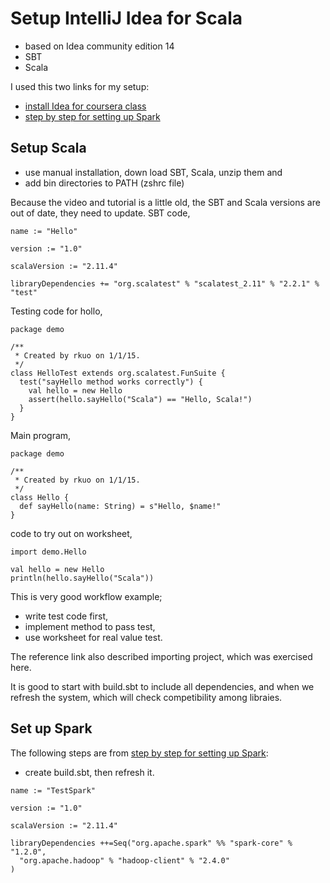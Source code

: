 # Setup IntelliJ Idea for Scala

- based on Idea community edition 14
- SBT
- Scala 

[install Idea for coursera class]: https://www.youtube.com/watch?v=xtMfNcBL8g8
[step by step for setting up Spark]: http://apache-spark-user-list.1001560.n3.nabble.com/Is-there-a-step-by-step-instruction-on-how-to-build-Spark-App-with-IntelliJ-IDEA-td18473.html

I used this two links for my setup:

- [install Idea for coursera class]
- [step by step for setting up Spark]

## Setup Scala

- use manual installation, down load SBT, Scala, unzip them and
- add bin directories to PATH (zshrc file)

Because the video and tutorial is a little old, the SBT and Scala versions are out of date, they need to update. SBT code,

```
name := "Hello"

version := "1.0"

scalaVersion := "2.11.4"

libraryDependencies += "org.scalatest" % "scalatest_2.11" % "2.2.1" % "test"
```

Testing code for hollo,

```
package demo

/**
 * Created by rkuo on 1/1/15.
 */
class HelloTest extends org.scalatest.FunSuite {
  test("sayHello method works correctly") {
    val hello = new Hello
    assert(hello.sayHello("Scala") == "Hello, Scala!")
  }
}
```
Main program,

```
package demo

/**
 * Created by rkuo on 1/1/15.
 */
class Hello {
  def sayHello(name: String) = s"Hello, $name!"
}
```

code to try out on worksheet,

```
import demo.Hello

val hello = new Hello
println(hello.sayHello("Scala"))
```

This is very good workflow example; 

- write test code first,
- implement method to pass test,
- use worksheet for real value test.

The reference link also described importing project, which was exercised here. 

It is good to start with build.sbt to include all dependencies, and when we refresh the system, which will check competibility among libraies.

## Set up Spark

The following steps are from [step by step for setting up Spark]:

- create build.sbt, then refresh it.

```
name := "TestSpark"

version := "1.0"

scalaVersion := "2.11.4"

libraryDependencies ++=Seq("org.apache.spark" %% "spark-core" % "1.2.0",
  "org.apache.hadoop" % "hadoop-client" % "2.4.0"
)
```





